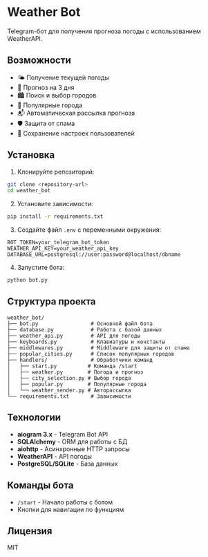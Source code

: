 # Weather Bot

Telegram-бот для получения прогноза погоды с использованием WeatherAPI.

## Возможности

- 🌤 Получение текущей погоды
- 📅 Прогноз на 3 дня
- 🏙️ Поиск и выбор городов
- 📍 Популярные города
- 📬 Автоматическая рассылка прогноза
- 🛡️ Защита от спама
- 💾 Сохранение настроек пользователей

## Установка

1. Клонируйте репозиторий:
```bash
git clone <repository-url>
cd weather_bot
```

2. Установите зависимости:
```bash
pip install -r requirements.txt
```

3. Создайте файл `.env` с переменными окружения:
```env
BOT_TOKEN=your_telegram_bot_token
WEATHER_API_KEY=your_weather_api_key
DATABASE_URL=postgresql://user:password@localhost/dbname
```

4. Запустите бота:
```bash
python bot.py
```

## Структура проекта

```
weather_bot/
├── bot.py                 # Основной файл бота
├── database.py            # Работа с базой данных
├── weather_api.py         # API для погоды
├── keyboards.py           # Клавиатуры и константы
├── middlewares.py         # Middleware для защиты от спама
├── popular_cities.py      # Список популярных городов
├── handlers/              # Обработчики команд
│   ├── start.py          # Команда /start
│   ├── weather.py        # Погода и прогноз
│   ├── city_selection.py # Выбор города
│   ├── popular.py        # Популярные города
│   └── weather_sender.py # Авторассылка
└── requirements.txt       # Зависимости
```

## Технологии

- **aiogram 3.x** - Telegram Bot API
- **SQLAlchemy** - ORM для работы с БД
- **aiohttp** - Асинхронные HTTP запросы
- **WeatherAPI** - API погоды
- **PostgreSQL/SQLite** - База данных

## Команды бота

- `/start` - Начало работы с ботом
- Кнопки для навигации по функциям

## Лицензия

MIT 